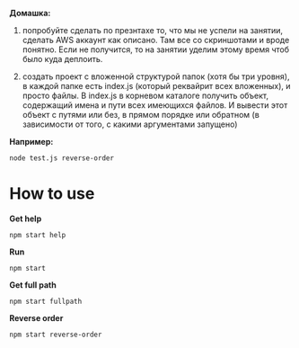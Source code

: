 
**Домашка:**

1) попробуйте сделать по презнтахе то, что мы не успели на занятии, сделать AWS аккаунт как описано. Там все со скриншотами и вроде понятно. Если не получится, то на занятии уделим этому время чтоб было куда деплоить. 

2) создать проект с вложенной структурой папок (хотя бы три уровня), в каждой папке есть index.js (который реквайрит всех вложенных), и просто файлы. В index.js в корневом каталоге получить объект, содержащий имена и пути всех имеющихся файлов. И вывести этот объект с путями или без, в прямом порядке или обратном (в зависимости от того, с какими аргументами запущено)

**Например:**

`node test.js reverse-order`

# How to use

**Get help**

`npm start help`

**Run**

`npm start`

**Get full path**

`npm start fullpath`

**Reverse order**

`npm start reverse-order`
